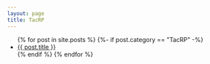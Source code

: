 ```yaml
---
layout: page
title: TacRP
---
```


<ul>
  {% for post in site.posts %}
    {%- if post.category == "TacRP" -%}
    <li>
      <a href="{{ post.url }}">{{ post.title }}</a>
    </li>
    {% endif %}
  {% endfor %}
</ul>